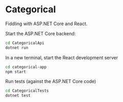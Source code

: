 # Categorical

Fiddling with ASP.NET Core and React.

Start the ASP.NET Core backend:

```bash
cd CategoricalApi
dotnet run
```

In a new terminal, start the React development server

```bash
cd categorical-app
npm start
```

Run tests (against the ASP.NET Core code)
```bash
cd CategoricalTests
dotnet test
```
